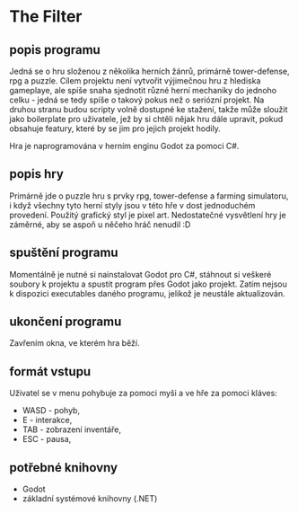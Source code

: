 # The Filter

## popis programu
Jedná se o hru složenou z několika herních žánrů, primárně tower-defense, rpg a puzzle. Cílem projektu není vytvořit výjimečnou hru z hlediska gameplaye, ale spíše snaha sjednotit různé herní mechaniky do jednoho celku - jedná se tedy spíše o takový pokus než o seriózní projekt. Na druhou stranu budou scripty volně dostupné ke stažení, takže může sloužit jako boilerplate pro uživatele, jež by si chtěli nějak hru dále upravit, pokud obsahuje featury, které by se jim pro jejich projekt hodily.

Hra je naprogramována v herním enginu Godot za pomoci C#.

## popis hry
Primárně jde o puzzle hru s prvky rpg, tower-defense a farming simulatoru, i když všechny tyto herní styly jsou v této hře v dost jednoduchém provedení. Použitý grafický styl je pixel art. Nedostatečné vysvětlení hry je záměrné, aby se aspoň u něčeho hráč nenudil :D

## spuštění programu
Momentálně je nutné si nainstalovat Godot pro C#, stáhnout si veškeré soubory k projektu a spustit program přes Godot jako projekt. Zatím nejsou k dispozici executables daného programu, jelikož je neustále aktualizován.

## ukončení programu
Zavřením okna, ve kterém hra běží.

## formát vstupu
Uživatel se v menu pohybuje za pomoci myši a ve hře za pomoci kláves:
* WASD - pohyb,
* E - interakce,
* TAB - zobrazení inventáře,
* ESC - pausa,

## potřebné knihovny
* Godot
* základní systémové knihovny (.NET)
